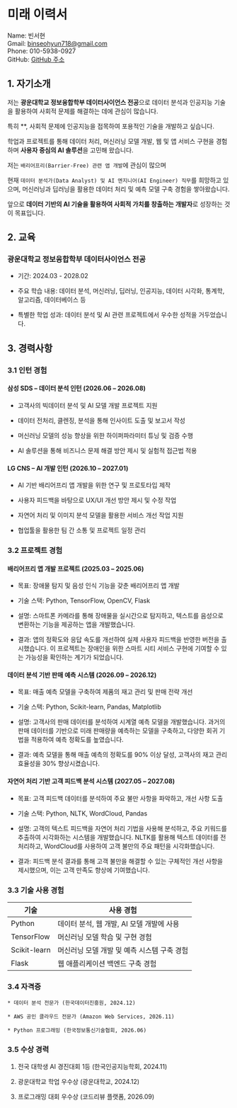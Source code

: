 #  미래 이력서
Name: 빈서현  
Gmail: binseohyun718@gmail.com  
Phone: 010-5938-0927  
GitHub: [GitHub 주소](https://github.com/binseohyun/bin-study.git)
## 1. 자기소개
 
저는 **광운대학교 정보융합학부 데이터사이언스 전공**으로 데이터 분석과 인공지능 기술을 활용하여 사회적 문제를 해결하는 데에 관심이 많습니다. 

특히 **, 사회적 문제에 인공지능을 접목하여 포용적인 기술을 개발하고 싶습니다.

학업과 프로젝트를 통해 데이터 처리, 머신러닝 모델 개발, 웹 및 앱 서비스 구현을 경험하며 **사용자 중심의 AI 솔루션**을 고민해 왔습니다.  

저는 `배리어프리(Barrier-Free) 관련 앱 개발`에 관심이 많으며

현재 `데이터 분석가(Data Analyst) 및 AI 엔지니어(AI Engineer) 직무`를 희망하고 있으며, 머신러닝과 딥러닝을 활용한 데이터 처리 및 예측 모델 구축 경험을 쌓아왔습니다.  

앞으로 **데이터 기반의 AI 기술을 활용하여 사회적 가치를 창출하는 개발자**로 성장하는 것이 목표입니다.  

## 2. 교육

### 광운대학교 정보융합학부 데이터사이언스 전공

* 기간: 2024.03 - 2028.02

* 주요 학습 내용: 데이터 분석, 머신러닝, 딥러닝, 인공지능, 데이터 시각화, 통계학, 알고리즘, 데이터베이스 등

* 특별한 학업 성과: 데이터 분석 및 AI 관련 프로젝트에서 우수한 성적을 거두었습니다.
 
 ## 3. 경력사항
 
 ### 3.1 인턴 경험

 #### 삼성 SDS – 데이터 분석 인턴 (2026.06 – 2026.08)
 
* 고객사의 빅데이터 분석 및 AI 모델 개발 프로젝트 지원

* 데이터 전처리, 클렌징, 분석을 통해 인사이트 도출 및 보고서 작성

* 머신러닝 모델의 성능 향상을 위한 하이퍼파라미터 튜닝 및 검증 수행

* AI 솔루션을 통해 비즈니스 문제 해결 방안 제시 및 실험적 접근법 적용

#### LG CNS – AI 개발 인턴 (2026.10 – 2027.01)

* AI 기반 배리어프리 앱 개발을 위한 연구 및 프로토타입 제작

* 사용자 피드백을 바탕으로 UX/UI 개선 방안 제시 및 수정 작업

* 자연어 처리 및 이미지 분석 모델을 활용한 서비스 개선 작업 지원

* 협업툴을 활용한 팀 간 소통 및 프로젝트 일정 관리

### 3.2 프로젝트 경험

#### 배리어프리 앱 개발 프로젝트 (2025.03 – 2025.06)

* 목표: 장애물 탐지 및 음성 인식 기능을 갖춘 배리어프리 앱 개발

* 기술 스택: Python, TensorFlow, OpenCV, Flask

* 설명: 스마트폰 카메라를 통해 장애물을 실시간으로 탐지하고, 텍스트를 음성으로 변환하는 기능을 제공하는 앱을 개발했습니다.

* 결과: 앱의 정확도와 응답 속도를 개선하여 실제 사용자 피드백을 반영한 버전을 출시했습니다. 이 프로젝트는 장애인을 위한 스마트 시티 서비스 구현에 기여할 수 있는 가능성을 확인하는 계기가 되었습니다.

#### 데이터 분석 기반 판매 예측 시스템 (2026.09 – 2026.12)

* 목표: 매출 예측 모델을 구축하여 제품의 재고 관리 및 판매 전략 개선

* 기술 스택: Python, Scikit-learn, Pandas, Matplotlib

* 설명: 고객사의 판매 데이터를 분석하여 시계열 예측 모델을 개발했습니다. 과거의 판매 데이터를 기반으로 미래 판매량을 예측하는 모델을 구축하고, 다양한 회귀 기법을 적용하여 예측 정확도를 높였습니다.

* 결과: 예측 모델을 통해 매출 예측의 정확도를 90% 이상 달성, 고객사의 재고 관리 효율성을 30% 향상시켰습니다.

#### 자연어 처리 기반 고객 피드백 분석 시스템 (2027.05 – 2027.08)

* 목표: 고객 피드백 데이터를 분석하여 주요 불만 사항을 파악하고, 개선 사항 도출

* 기술 스택: Python, NLTK, WordCloud, Pandas

* 설명: 고객의 텍스트 피드백을 자연어 처리 기법을 사용해 분석하고, 주요 키워드를 추출하여 시각화하는 시스템을 개발했습니다. NLTK를 활용해 텍스트 데이터를 전처리하고, WordCloud를 사용하여 고객 불만의 주요 패턴을 시각화했습니다.

* 결과: 피드백 분석 결과를 통해 고객 불만을 해결할 수 있는 구체적인 개선 사항을 제시했으며, 이는 고객 만족도 향상에 기여했습니다.

### 3.3 기술 사용 경험

| 기술              |     사용 경험                       |
| -----------------| -----------------------------------|
|Python            |   데이터 분석, 웹 개발, AI 모델 개발에 사용 |
|TensorFlow        | 머신러닝 모델 학습 및 구현 경험|
|Scikit-learn      | 머신러닝 모델 개발 및 예측 시스템 구축 경험|
|Flask             |  웹 애플리케이션 백엔드 구축 경험 |

### 3.4 자격증

```
* 데이터 분석 전문가 (한국데이터진흥원, 2024.12)

* AWS 공인 클라우드 전문가 (Amazon Web Services, 2026.11)

* Python 프로그래밍 (한국정보통신기술협회, 2026.06)
```

### 3.5  수상 경력

1. 전국 대학생 AI 경진대회 1등 (한국인공지능학회, 2024.11)

2. 광운대학교 학업 우수상 (광운대학교, 2024.12)

3. 프로그래밍 대회 우수상 (코드리뷰 플랫폼, 2026.09)













